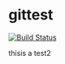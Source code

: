 # gittest

[![Build Status](https://travis-ci.org/pbpf/gittest.svg?branch=master)](https://travis-ci.org/pbpf/gittest)

thisis a test2